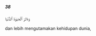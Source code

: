 ##### 38

<span class="ayah">وَءَاثَرَ ٱلْحَيَوٰةَ ٱلدُّنْيَا</span>

<span class="ayah_translation">dan lebih mengutamakan kehidupan dunia,</span>
